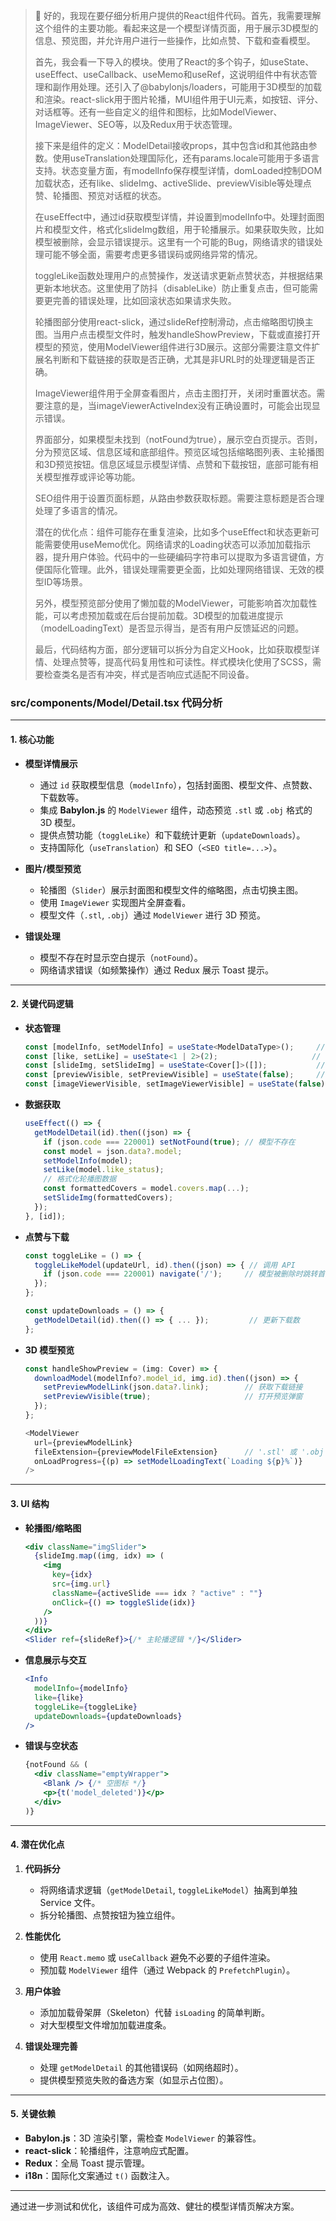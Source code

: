 > 💭 好的，我现在要仔细分析用户提供的React组件代码。首先，我需要理解这个组件的主要功能。看起来这是一个模型详情页面，用于展示3D模型的信息、预览图，并允许用户进行一些操作，比如点赞、下载和查看模型。
>
> 首先，我会看一下导入的模块。使用了React的多个钩子，如useState、useEffect、useCallback、useMemo和useRef，这说明组件中有状态管理和副作用处理。还引入了@babylonjs/loaders，可能用于3D模型的加载和渲染。react-slick用于图片轮播，MUI组件用于UI元素，如按钮、评分、对话框等。还有一些自定义的组件和图标，比如ModelViewer、ImageViewer、SEO等，以及Redux用于状态管理。
>
> 接下来是组件的定义：ModelDetail接收props，其中包含id和其他路由参数。使用useTranslation处理国际化，还有params.locale可能用于多语言支持。状态变量方面，有modelInfo保存模型详情，domLoaded控制DOM加载状态，还有like、slideImg、activeSlide、previewVisible等处理点赞、轮播图、预览对话框的状态。
>
> 在useEffect中，通过id获取模型详情，并设置到modelInfo中。处理封面图片和模型文件，格式化slideImg数组，用于轮播展示。如果获取失败，比如模型被删除，会显示错误提示。这里有一个可能的Bug，网络请求的错误处理可能不够全面，需要考虑更多错误码或网络异常的情况。
>
> toggleLike函数处理用户的点赞操作，发送请求更新点赞状态，并根据结果更新本地状态。这里使用了防抖（disableLike）防止重复点击，但可能需要更完善的错误处理，比如回滚状态如果请求失败。
>
> 轮播图部分使用react-slick，通过slideRef控制滑动，点击缩略图切换主图。当用户点击模型文件时，触发handleShowPreview，下载或直接打开模型的预览，使用ModelViewer组件进行3D展示。这部分需要注意文件扩展名判断和下载链接的获取是否正确，尤其是非URL时的处理逻辑是否正确。
>
> ImageViewer组件用于全屏查看图片，点击主图打开，关闭时重置状态。需要注意的是，当imageViewerActiveIndex没有正确设置时，可能会出现显示错误。
>
> 界面部分，如果模型未找到（notFound为true），展示空白页提示。否则，分为预览区域、信息区域和底部组件。预览区域包括缩略图列表、主轮播图和3D预览按钮。信息区域显示模型详情、点赞和下载按钮，底部可能有相关模型推荐或评论等功能。
>
> SEO组件用于设置页面标题，从路由参数获取标题。需要注意标题是否合理处理了多语言的情况。
>
> 潜在的优化点：组件可能存在重复渲染，比如多个useEffect和状态更新可能需要使用useMemo优化。网络请求的Loading状态可以添加加载指示器，提升用户体验。代码中的一些硬编码字符串可以提取为多语言键值，方便国际化管理。此外，错误处理需要更全面，比如处理网络错误、无效的模型ID等场景。
>
> 另外，模型预览部分使用了懒加载的ModelViewer，可能影响首次加载性能，可以考虑预加载或在后台提前加载。3D模型的加载进度提示（modelLoadingText）是否显示得当，是否有用户反馈延迟的问题。
>
> 最后，代码结构方面，部分逻辑可以拆分为自定义Hook，比如获取模型详情、处理点赞等，提高代码复用性和可读性。样式模块化使用了SCSS，需要检查类名是否有冲突，样式是否响应式适配不同设备。
>
> 



### **src/components/Model/Detail.tsx 代码分析**

---

#### **1. 核心功能**
- **模型详情展示**
  - 通过 `id` 获取模型信息（`modelInfo`），包括封面图、模型文件、点赞数、下载数等。
  - 集成 **Babylon.js** 的 `ModelViewer` 组件，动态预览 `.stl` 或 `.obj` 格式的 3D 模型。
  - 提供点赞功能（`toggleLike`）和下载统计更新（`updateDownloads`）。
  - 支持国际化（`useTranslation`）和 SEO（`<SEO title=...>`）。

- **图片/模型预览**
  - 轮播图（`Slider`）展示封面图和模型文件的缩略图，点击切换主图。
  - 使用 `ImageViewer` 实现图片全屏查看。
  - 模型文件（`.stl`, `.obj`）通过 `ModelViewer` 进行 3D 预览。

- **错误处理**
  - 模型不存在时显示空白提示（`notFound`）。
  - 网络请求错误（如频繁操作）通过 Redux 展示 Toast 提示。

---

#### **2. 关键代码逻辑**
- **状态管理**
  ```typescript
  const [modelInfo, setModelInfo] = useState<ModelDataType>();     // 模型数据
  const [like, setLike] = useState<1 | 2>(2);                     // 点赞状态（1=已赞，2=未赞）
  const [slideImg, setSlideImg] = useState<Cover[]>([]);           // 轮播图列表
  const [previewVisible, setPreviewVisible] = useState(false);     // 3D 预览弹窗开关
  const [imageViewerVisible, setImageViewerVisible] = useState(false); // 图片全屏查看开关
  ```

- **数据获取**
  ```typescript
  useEffect(() => {
    getModelDetail(id).then((json) => {
      if (json.code === 220001) setNotFound(true); // 模型不存在
      const model = json.data?.model;
      setModelInfo(model);
      setLike(model.like_status);
      // 格式化轮播图数据
      const formattedCovers = model.covers.map(...);
      setSlideImg(formattedCovers);
    });
  }, [id]);
  ```

- **点赞与下载**
  ```typescript
  const toggleLike = () => {
    toggleLikeModel(updateUrl, id).then((json) => { // 调用 API
      if (json.code === 220001) navigate('/');     // 模型被删除时跳转首页
    });
  };

  const updateDownloads = () => {
    getModelDetail(id).then(() => { ... });         // 更新下载数
  };
  ```

- **3D 模型预览**
  ```typescript
  const handleShowPreview = (img: Cover) => {
    downloadModel(modelInfo?.model_id, img.id).then((json) => {
      setPreviewModelLink(json.data?.link);        // 获取下载链接
      setPreviewVisible(true);                     // 打开预览弹窗
    });
  };

  <ModelViewer
    url={previewModelLink}
    fileExtension={previewModelFileExtension}      // '.stl' 或 '.obj'
    onLoadProgress={(p) => setModelLoadingText(`Loading ${p}%`)}
  />
  ```

---

#### **3. UI 结构**
- **轮播图/缩略图**
  ```jsx
  <div className="imgSlider">
    {slideImg.map((img, idx) => (
      <img 
        key={idx} 
        src={img.url} 
        className={activeSlide === idx ? "active" : ""} 
        onClick={() => toggleSlide(idx)} 
      />
    ))}
  </div>
  <Slider ref={slideRef}>{/* 主轮播逻辑 */}</Slider>
  ```

- **信息展示与交互**
  ```jsx
  <Info 
    modelInfo={modelInfo}
    like={like}
    toggleLike={toggleLike}
    updateDownloads={updateDownloads}
  />
  ```

- **错误与空状态**
  ```jsx
  {notFound && (
    <div className="emptyWrapper">
      <Blank /> {/* 空图标 */}
      <p>{t('model_deleted')}</p>
    </div>
  )}
  ```

---

#### **4. 潜在优化点**
1. **代码拆分**
   - 将网络请求逻辑（`getModelDetail`, `toggleLikeModel`）抽离到单独 Service 文件。
   - 拆分轮播图、点赞按钮为独立组件。

2. **性能优化**
   - 使用 `React.memo` 或 `useCallback` 避免不必要的子组件渲染。
   - 预加载 `ModelViewer` 组件（通过 Webpack 的 `PrefetchPlugin`）。

3. **用户体验**
   - 添加加载骨架屏（Skeleton）代替 `isLoading` 的简单判断。
   - 对大型模型文件增加加载进度条。

4. **错误处理完善**
   - 处理 `getModelDetail` 的其他错误码（如网络超时）。
   - 提供模型预览失败的备选方案（如显示占位图）。

---

#### **5. 关键依赖**
- **Babylon.js**：3D 渲染引擎，需检查 `ModelViewer` 的兼容性。
- **react-slick**：轮播组件，注意响应式配置。
- **Redux**：全局 Toast 提示管理。
- **i18n**：国际化文案通过 `t()` 函数注入。

---

通过进一步测试和优化，该组件可成为高效、健壮的模型详情页解决方案。
